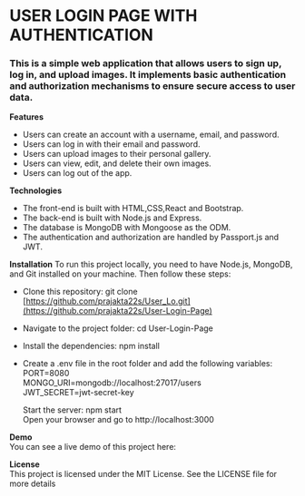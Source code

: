 # USER LOGIN PAGE WITH AUTHENTICATION

### This is a simple web application that allows users to sign up, log in, and upload images. It implements basic authentication and authorization mechanisms to ensure secure access to user data.

**Features** 
* Users can create an account with a username, email, and password.
* Users can log in with their email and password.
* Users can upload images to their personal gallery.
* Users can view, edit, and delete their own images.
* Users can log out of the app. 
  
**Technologies** 
* The front-end is built with HTML,CSS,React and Bootstrap.
* The back-end is built with Node.js and Express.
* The database is MongoDB with Mongoose as the ODM.
* The authentication and authorization are handled by Passport.js and JWT.

**Installation** 
To run this project locally, you need to have Node.js, MongoDB, and Git installed on your machine. Then follow these steps:

* Clone this repository: git clone [https://github.com/prajakta22s/User_Lo.git](https://github.com/prajakta22s/User-Login-Page)
* Navigate to the project folder: cd User-Login-Page
* Install the dependencies: npm install 
* Create a .env file in the root folder and add the following variables: \
  PORT=8080 \
  MONGO_URI=mongodb://localhost:27017/users \
  JWT_SECRET=jwt-secret-key 

  Start the server: npm start \
  Open your browser and go to http://localhost:3000 

**Demo**\
You can see a live demo of this project here: 



**License**\
This project is licensed under the MIT License. See the LICENSE file for more details
